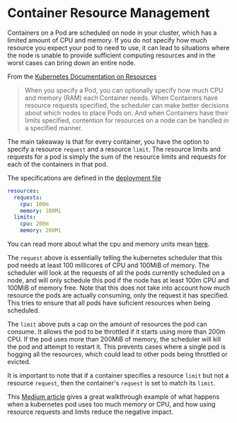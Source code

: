 # Container Resource Management
Containers on a Pod are scheduled on node in your cluster, which has a limited amount of CPU and memory. If you do not specify how much resource you expect your pod to need to use, it can lead to situations where the node is unable to provide sufficient computing resources and in the worst cases can bring down an entire node. 

From the [Kubernetes Documentation on Resources](https://kubernetes.io/docs/concepts/configuration/manage-compute-resources-container/)

> When you specify a Pod, you can optionally specify how much CPU and memory (RAM) each Container needs. When Containers have resource requests specified, the scheduler can make better decisions about which nodes to place Pods on. And when Containers have their limits specified, contention for resources on a node can be handled in a specified manner.

The main takeaway is that for every container, you have the option to specify a resource `request` and a resource `limit`. The resource limits and requests for a pod is simply the sum of the resource limits and requests for each of the containers in that pod. 

The specifications are defined in the [deployment file](../helm/aladdin-demo/templates/server/deploy.yaml)
```yaml
resources:
  requests:
    cpu: 100m
    memory: 100Mi
  limits:
    cpu: 200m
    memory: 200Mi
```

You can read more about what the cpu and memory units mean [here](https://kubernetes.io/docs/concepts/configuration/manage-compute-resources-container/#meaning-of-cpu). 

The `request` above is essentially telling the kubernetes scheduler that this pod needs at least 100 millicores of CPU and 100MiB of memory. The scheduler will look at the requests of all the pods currently scheduled on a node, and will only schedule this pod if the node has at least 100m CPU and 100MiB of memory free. Note that this does not take into account how much resource the pods are actually consuming, only the request it has specified. This tries to ensure that all pods have suficient resources when being scheduled.

The `limit` above puts a cap on the amount of resources the pod can consume. It allows the pod to be throttled if it starts using more than 200m CPU. If the pod uses more than 200MiB of memory, the scheduler will kill the pod and attempt to restart it. This prevents cases where a single pod is hogging all the resources, which could lead to other pods being throttled or evicted.

It is important to note that if a container specifies a resource `limit` but not a resource `request`, then the container's `request` is set to match its `limit`.

This [Medium article](https://medium.com/retailmenot-engineering/what-happens-when-a-kubernetes-pod-uses-too-much-memory-or-too-much-cpu-82165022f489) gives a great walkthrough example of what happens when a kubernetes pod uses too much memory or CPU, and how using resource requests and limits reduce the negative impact.
